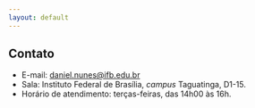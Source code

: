 ```yaml
---
layout: default
---
```


## Contato

- E-mail: daniel.nunes@ifb.edu.br
- Sala: Instituto Federal de Brasília, *campus* Taguatinga, D1-15.
- Horário de atendimento: terças-feiras, das 14h00 às 16h.